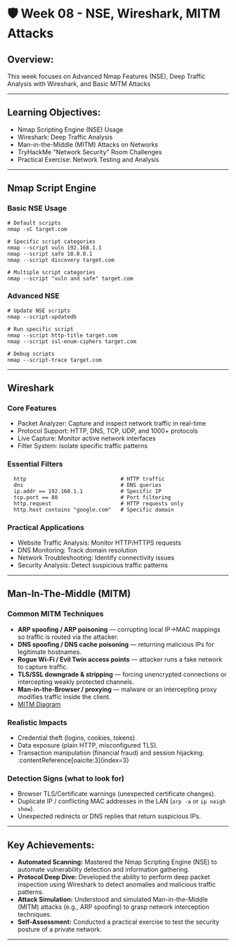 # 🛡️ Week 08 - NSE, Wireshark, MITM Attacks

## Overview:
This week focuses on Advanced Nmap Features (NSE), Deep Traffic Analysis with Wireshark, and Basic MITM Attacks

---

## Learning Objectives:
- Nmap Scripting Engine (NSE) Usage
- Wireshark: Deep Traffic Analysis
- Man-in-the-Middle (MITM) Attacks on Networks
- TryHackMe "Network Security" Room Challenges
- Practical Exercise: Network Testing and Analysis

---

## Nmap Script Engine

### Basic NSE Usage
```
# Default scripts
nmap -sC target.com

# Specific script categories
nmap --script vuln 192.168.1.1
nmap --script safe 10.0.0.1
nmap --script discovery target.com

# Multiple script categories
nmap --script "vuln and safe" target.com
```

### Advanced NSE
```
# Update NSE scripts
nmap --script-updatedb

# Run specific script
nmap --script http-title target.com
nmap --script ssl-enum-ciphers target.com

# Debug scripts
nmap --script-trace target.com
```

---

## Wireshark 

### Core Features
- Packet Analyzer: Capture and inspect network traffic in real-time
- Protocol Support: HTTP, DNS, TCP, UDP, and 1000+ protocols
- Live Capture: Monitor active network interfaces
- Filter System: Isolate specific traffic patterns

### Essential Filters
```
  http                              # HTTP traffic
  dns                               # DNS queries
  ip.addr == 192.168.1.1            # Specific IP
  tcp.port == 80                    # Port filtering
  http.request                      # HTTP requests only
  http.host contains "google.com"   # Specific domain
```

### Practical Applications
- Website Traffic Analysis: Monitor HTTP/HTTPS requests
- DNS Monitoring: Track domain resolution
- Network Troubleshooting: Identify connectivity issues
- Security Analysis: Detect suspicious traffic patterns

---

## Man-In-The-Middle (MITM)

### Common MITM Techniques
- **ARP spoofing / ARP poisoning** — corrupting local IP→MAC mappings so traffic is routed via the attacker.  
- **DNS spoofing / DNS cache poisoning** — returning malicious IPs for legitimate hostnames.  
- **Rogue Wi-Fi / Evil Twin access points** — attacker runs a fake network to capture traffic.  
- **TLS/SSL downgrade & stripping** — forcing unencrypted connections or intercepting weakly protected channels.  
- **Man-in-the-Browser / proxying** — malware or an intercepting proxy modifies traffic inside the client.
- [MITM Diagram](week-08/MITM/Diagram.md)
### Realistic Impacts
- Credential theft (logins, cookies, tokens).  
- Data exposure (plain HTTP, misconfigured TLS).  
- Transaction manipulation (financial fraud) and session hijacking. :contentReference[oaicite:3]{index=3}

### Detection Signs (what to look for)
- Browser TLS/Certificate warnings (unexpected certificate changes).  
- Duplicate IP / conflicting MAC addresses in the LAN (`arp -a` or `ip neigh show`).  
- Unexpected redirects or DNS replies that return suspicious IPs.

---

## Key Achievements:

- **Automated Scanning:** Mastered the Nmap Scripting Engine (NSE) to automate vulnerability detection and information gathering.
- **Protocol Deep Dive:** Developed the ability to perform deep packet inspection using Wireshark to detect anomalies and malicious traffic patterns.
- **Attack Simulation:** Understood and simulated Man-in-the-Middle (MITM) attacks (e.g., ARP spoofing) to grasp network interception techniques.
- **Self-Assessment:** Conducted a practical exercise to test the security posture of a private network.

---
